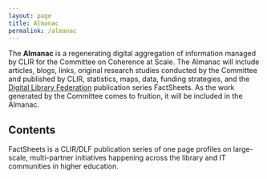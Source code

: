 ```yaml
---
layout: page
title: Almanac
permalink: /almanac
---
```


The **Almanac** is a regenerating digital aggregation of information managed by CLIR for the Committee on Coherence at Scale. The Almanac will include articles, blogs, links, original research studies conducted by the Committee and published by CLIR, statistics, maps, data, funding strategies, and the [Digital Library Federation](https://www.diglib.org) publication series FactSheets. As the work generated by the Committee comes to fruition, it will be included in the Almanac.

## Contents

FactSheets is a CLIR/DLF publication series of one page profiles on large-scale, multi-partner initiatives happening across the library and IT communities in higher education.
